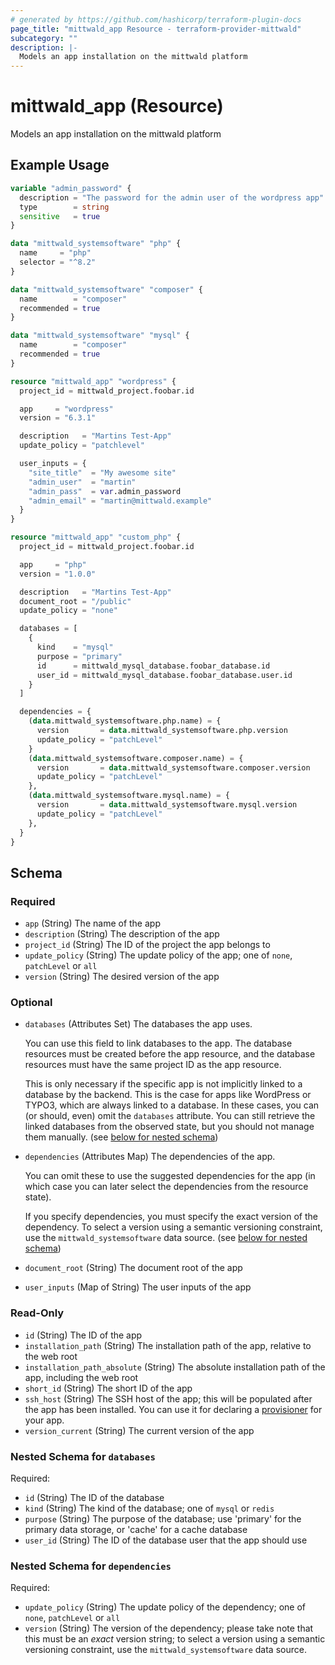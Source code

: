 ```yaml
---
# generated by https://github.com/hashicorp/terraform-plugin-docs
page_title: "mittwald_app Resource - terraform-provider-mittwald"
subcategory: ""
description: |-
  Models an app installation on the mittwald platform
---
```


# mittwald_app (Resource)

Models an app installation on the mittwald platform

## Example Usage

```terraform
variable "admin_password" {
  description = "The password for the admin user of the wordpress app"
  type        = string
  sensitive   = true
}

data "mittwald_systemsoftware" "php" {
  name     = "php"
  selector = "^8.2"
}

data "mittwald_systemsoftware" "composer" {
  name        = "composer"
  recommended = true
}

data "mittwald_systemsoftware" "mysql" {
  name        = "composer"
  recommended = true
}

resource "mittwald_app" "wordpress" {
  project_id = mittwald_project.foobar.id

  app     = "wordpress"
  version = "6.3.1"

  description   = "Martins Test-App"
  update_policy = "patchlevel"

  user_inputs = {
    "site_title"  = "My awesome site"
    "admin_user"  = "martin"
    "admin_pass"  = var.admin_password
    "admin_email" = "martin@mittwald.example"
  }
}

resource "mittwald_app" "custom_php" {
  project_id = mittwald_project.foobar.id

  app     = "php"
  version = "1.0.0"

  description   = "Martins Test-App"
  document_root = "/public"
  update_policy = "none"

  databases = [
    {
      kind    = "mysql"
      purpose = "primary"
      id      = mittwald_mysql_database.foobar_database.id
      user_id = mittwald_mysql_database.foobar_database.user.id
    }
  ]

  dependencies = {
    (data.mittwald_systemsoftware.php.name) = {
      version       = data.mittwald_systemsoftware.php.version
      update_policy = "patchLevel"
    }
    (data.mittwald_systemsoftware.composer.name) = {
      version       = data.mittwald_systemsoftware.composer.version
      update_policy = "patchLevel"
    },
    (data.mittwald_systemsoftware.mysql.name) = {
      version       = data.mittwald_systemsoftware.mysql.version
      update_policy = "patchLevel"
    },
  }
}
```

<!-- schema generated by tfplugindocs -->
## Schema

### Required

- `app` (String) The name of the app
- `description` (String) The description of the app
- `project_id` (String) The ID of the project the app belongs to
- `update_policy` (String) The update policy of the app; one of `none`, `patchLevel` or `all`
- `version` (String) The desired version of the app

### Optional

- `databases` (Attributes Set) The databases the app uses.

    You can use this field to link databases to the app. The database resources must be created before the app resource, and the database resources must have the same project ID as the app resource.

    This is only necessary if the specific app is not implicitly linked to a database by the backend. This is the case for apps like WordPress or TYPO3, which are always linked to a database. In these cases, you can (or should, even) omit the `databases` attribute. You can still retrieve the linked databases from the observed state, but you should not manage them manually. (see [below for nested schema](#nestedatt--databases))
- `dependencies` (Attributes Map) The dependencies of the app.

    You can omit these to use the suggested dependencies for the app (in which case you can later select the dependencies from the resource state).

    If you specify dependencies, you must specify the exact version of the dependency. To select a version using a semantic versioning constraint, use the `mittwald_systemsoftware` data source. (see [below for nested schema](#nestedatt--dependencies))
- `document_root` (String) The document root of the app
- `user_inputs` (Map of String) The user inputs of the app

### Read-Only

- `id` (String) The ID of the app
- `installation_path` (String) The installation path of the app, relative to the web root
- `installation_path_absolute` (String) The absolute installation path of the app, including the web root
- `short_id` (String) The short ID of the app
- `ssh_host` (String) The SSH host of the app; this will be populated after the app has been installed. You can use it for declaring a [provisioner](https://developer.hashicorp.com/terraform/language/resources/provisioners/connection) for your app.
- `version_current` (String) The current version of the app

<a id="nestedatt--databases"></a>
### Nested Schema for `databases`

Required:

- `id` (String) The ID of the database
- `kind` (String) The kind of the database; one of `mysql` or `redis`
- `purpose` (String) The purpose of the database; use 'primary' for the primary data storage, or 'cache' for a cache database
- `user_id` (String) The ID of the database user that the app should use


<a id="nestedatt--dependencies"></a>
### Nested Schema for `dependencies`

Required:

- `update_policy` (String) The update policy of the dependency; one of `none`, `patchLevel` or `all`
- `version` (String) The version of the dependency; please take note that this must be an *exact* version string; to select a version using a semantic versioning constraint, use the `mittwald_systemsoftware` data source.
